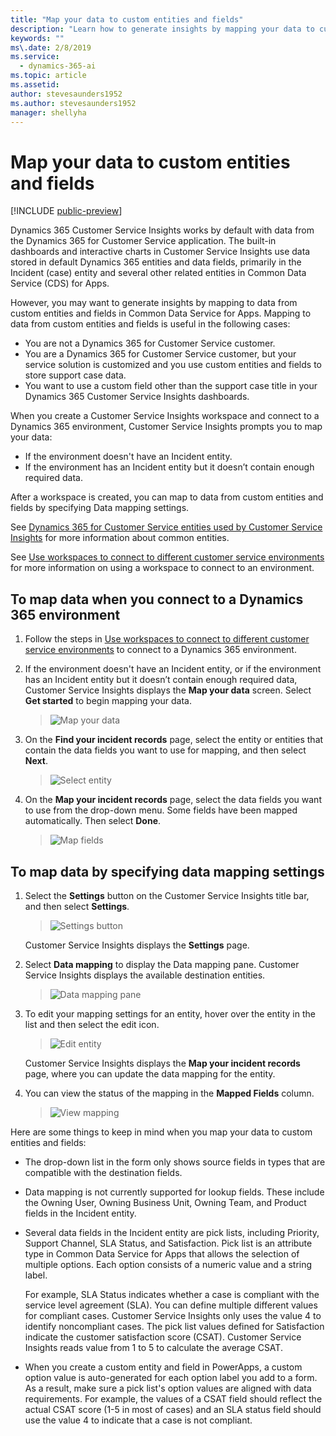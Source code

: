 ```yaml
---
title: "Map your data to custom entities and fields"
description: "Learn how to generate insights by mapping your data to custom data entities and fields​."
keywords: ""
ms\.date: 2/8/2019
ms.service:
  - dynamics-365-ai
ms.topic: article
ms.assetid: 
author: stevesaunders1952
ms.author: stevesaunders1952
manager: shellyha
---
```


# Map your data to custom entities and fields

[!INCLUDE [public-preview](../includes/public-preview.md)]

Dynamics 365 Customer Service Insights works by default with data from the Dynamics 365 for Customer Service application. The built-in dashboards and interactive charts in Customer Service Insights use data stored in default Dynamics 365 entities and data fields, primarily in the Incident (case) entity and several other related entities in Common Data Service (CDS) for Apps.

However, you may want to generate insights by mapping to data from custom entities and fields in Common Data Service for Apps. Mapping to data from custom entities and fields is useful in the following cases:

* You are not a Dynamics 365 for Customer Service customer.
* You are a Dynamics 365 for Customer Service customer, but your service solution is customized and you use custom entities and fields to store support case data.
* You want to use a custom field other than the support case title in your Dynamics 365 Customer Service Insights dashboards.

When you create a Customer Service Insights workspace and connect to a Dynamics 365 environment, Customer Service Insights prompts you to map your data:

* If the environment doesn't have an Incident entity.
* If the environment has an Incident entity but it doesn’t contain enough required data.

After a workspace is created, you can map to data from custom entities and fields by specifying Data mapping settings.

See [Dynamics 365 for Customer Service entities used by Customer Service Insights](customer-service-entities.md) for more information about common entities.

See [Use workspaces to connect to different customer service environments](use-workspaces.md) for more information on using a workspace to connect to an environment.

## To map data when you connect to a Dynamics 365 environment

1. Follow the steps in [Use workspaces to connect to different customer service environments](use-workspaces.md) to connect to a Dynamics 365 environment.

2. If the environment doesn't have an Incident entity, or if the environment has an Incident entity but it doesn’t contain enough required data, Customer Service Insights displays the **Map your data** screen. Select **Get started** to begin mapping your data.

   > ![Map your data](media/map-your-data.png)

3. On the **Find your incident records** page, select the entity or entities that contain the data fields you want to use for mapping, and then select **Next**.

   > ![Select entity](media/select-entity.png)

4. On the **Map your incident records** page, select the data fields you want to use from the drop-down menu. Some fields have been mapped automatically. Then select **Done**.

   > ![Map fields](media/map-fields.png)

## To map data by specifying data mapping settings

1. Select the **Settings** button on the Customer Service Insights title bar, and then select **Settings**.

   > ![Settings button](media/ai-csi-settings-button.png)

   Customer Service Insights displays the **Settings** page.

2. Select **Data mapping** to display the Data mapping pane. Customer Service Insights displays the available destination entities.

   > ![Data mapping pane](media/data-mapping-pane.png)

3. To edit your mapping settings for an entity, hover over the entity in the list and then select the edit icon.

   > ![Edit entity](media/edit-entity.png)

    Customer Service Insights displays the **Map your incident records** page, where you can update the data mapping for the entity.

4. You can view the status of the mapping in the **Mapped Fields** column.

   > ![View mapping](media/view-mapping.png)

Here are some things to keep in mind when you map your data to custom entities and fields:

* The drop-down list in the form only shows source fields in types that are compatible with the destination fields.

* Data mapping is not currently supported for lookup fields. These include the Owning User, Owning Business Unit, Owning Team, and Product fields in the Incident entity.

* Several data fields in the Incident entity are pick lists, including Priority, Support Channel, SLA Status, and Satisfaction. Pick list is an attribute type in Common Data Service for Apps that allows the selection of multiple options. Each option consists of a numeric value and a string label.

  For example, SLA Status indicates whether a case is compliant with the service level agreement (SLA). You can define multiple different values for compliant cases. Customer Service Insights only uses the value 4 to identify noncompliant cases. The pick list values defined for Satisfaction indicate the customer satisfaction score (CSAT). Customer Service Insights reads value from 1 to 5 to calculate the average CSAT.

* When you create a custom entity and field in PowerApps, a custom option value is auto-generated for each option label you add to a form. As a result, make sure a pick list's option values are aligned with data requirements. For example, the values of a CSAT field should reflect the actual CSAT score (1-5 in most of cases) and an SLA status field should use the value 4 to indicate that a case is not compliant.